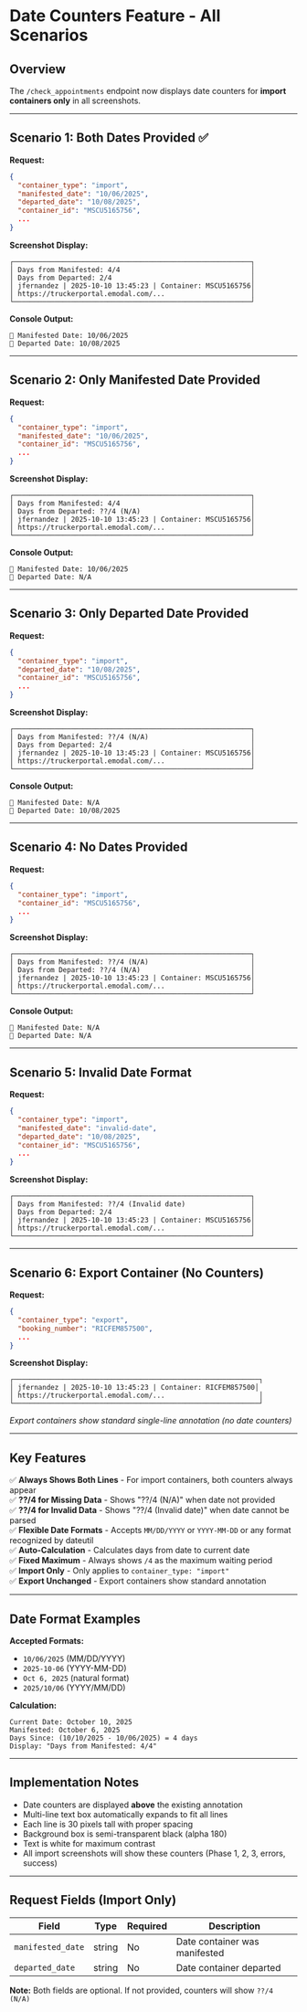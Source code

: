 # Date Counters Feature - All Scenarios

## Overview
The `/check_appointments` endpoint now displays date counters for **import containers only** in all screenshots.

---

## Scenario 1: Both Dates Provided ✅

**Request:**
```json
{
  "container_type": "import",
  "manifested_date": "10/06/2025",
  "departed_date": "10/08/2025",
  "container_id": "MSCU5165756",
  ...
}
```

**Screenshot Display:**
```
┌──────────────────────────────────────────────────────────┐
│ Days from Manifested: 4/4                                │
│ Days from Departed: 2/4                                  │
│ jfernandez | 2025-10-10 13:45:23 | Container: MSCU5165756│
│ https://truckerportal.emodal.com/...                     │
└──────────────────────────────────────────────────────────┘
```

**Console Output:**
```
📅 Manifested Date: 10/06/2025
📅 Departed Date: 10/08/2025
```

---

## Scenario 2: Only Manifested Date Provided

**Request:**
```json
{
  "container_type": "import",
  "manifested_date": "10/06/2025",
  "container_id": "MSCU5165756",
  ...
}
```

**Screenshot Display:**
```
┌──────────────────────────────────────────────────────────┐
│ Days from Manifested: 4/4                                │
│ Days from Departed: ??/4 (N/A)                           │
│ jfernandez | 2025-10-10 13:45:23 | Container: MSCU5165756│
│ https://truckerportal.emodal.com/...                     │
└──────────────────────────────────────────────────────────┘
```

**Console Output:**
```
📅 Manifested Date: 10/06/2025
📅 Departed Date: N/A
```

---

## Scenario 3: Only Departed Date Provided

**Request:**
```json
{
  "container_type": "import",
  "departed_date": "10/08/2025",
  "container_id": "MSCU5165756",
  ...
}
```

**Screenshot Display:**
```
┌──────────────────────────────────────────────────────────┐
│ Days from Manifested: ??/4 (N/A)                         │
│ Days from Departed: 2/4                                  │
│ jfernandez | 2025-10-10 13:45:23 | Container: MSCU5165756│
│ https://truckerportal.emodal.com/...                     │
└──────────────────────────────────────────────────────────┘
```

**Console Output:**
```
📅 Manifested Date: N/A
📅 Departed Date: 10/08/2025
```

---

## Scenario 4: No Dates Provided

**Request:**
```json
{
  "container_type": "import",
  "container_id": "MSCU5165756",
  ...
}
```

**Screenshot Display:**
```
┌──────────────────────────────────────────────────────────┐
│ Days from Manifested: ??/4 (N/A)                         │
│ Days from Departed: ??/4 (N/A)                           │
│ jfernandez | 2025-10-10 13:45:23 | Container: MSCU5165756│
│ https://truckerportal.emodal.com/...                     │
└──────────────────────────────────────────────────────────┘
```

**Console Output:**
```
📅 Manifested Date: N/A
📅 Departed Date: N/A
```

---

## Scenario 5: Invalid Date Format

**Request:**
```json
{
  "container_type": "import",
  "manifested_date": "invalid-date",
  "departed_date": "10/08/2025",
  "container_id": "MSCU5165756",
  ...
}
```

**Screenshot Display:**
```
┌──────────────────────────────────────────────────────────┐
│ Days from Manifested: ??/4 (Invalid date)                │
│ Days from Departed: 2/4                                  │
│ jfernandez | 2025-10-10 13:45:23 | Container: MSCU5165756│
│ https://truckerportal.emodal.com/...                     │
└──────────────────────────────────────────────────────────┘
```

---

## Scenario 6: Export Container (No Counters)

**Request:**
```json
{
  "container_type": "export",
  "booking_number": "RICFEM857500",
  ...
}
```

**Screenshot Display:**
```
┌────────────────────────────────────────────────────────────┐
│ jfernandez | 2025-10-10 13:45:23 | Container: RICFEM857500│
│ https://truckerportal.emodal.com/...                       │
└────────────────────────────────────────────────────────────┘
```

*Export containers show standard single-line annotation (no date counters)*

---

## Key Features

✅ **Always Shows Both Lines** - For import containers, both counters always appear  
✅ **??/4 for Missing Data** - Shows "??/4 (N/A)" when date not provided  
✅ **??/4 for Invalid Data** - Shows "??/4 (Invalid date)" when date cannot be parsed  
✅ **Flexible Date Formats** - Accepts `MM/DD/YYYY` or `YYYY-MM-DD` or any format recognized by dateutil  
✅ **Auto-Calculation** - Calculates days from date to current date  
✅ **Fixed Maximum** - Always shows `/4` as the maximum waiting period  
✅ **Import Only** - Only applies to `container_type: "import"`  
✅ **Export Unchanged** - Export containers show standard annotation  

---

## Date Format Examples

**Accepted Formats:**
- `10/06/2025` (MM/DD/YYYY)
- `2025-10-06` (YYYY-MM-DD)
- `Oct 6, 2025` (natural format)
- `2025/10/06` (YYYY/MM/DD)

**Calculation:**
```
Current Date: October 10, 2025
Manifested: October 6, 2025
Days Since: (10/10/2025 - 10/06/2025) = 4 days
Display: "Days from Manifested: 4/4"
```

---

## Implementation Notes

- Date counters are displayed **above** the existing annotation
- Multi-line text box automatically expands to fit all lines
- Each line is 30 pixels tall with proper spacing
- Background box is semi-transparent black (alpha 180)
- Text is white for maximum contrast
- All import screenshots will show these counters (Phase 1, 2, 3, errors, success)

---

## Request Fields (Import Only)

| Field | Type | Required | Description |
|-------|------|----------|-------------|
| `manifested_date` | string | No | Date container was manifested |
| `departed_date` | string | No | Date container departed |

**Note:** Both fields are optional. If not provided, counters will show `??/4 (N/A)`

